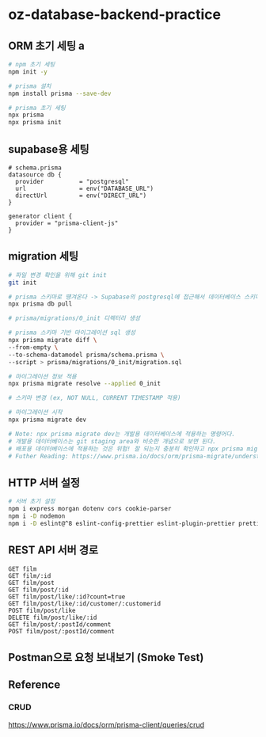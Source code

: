 # oz-database-backend-practice

## ORM 초기 세팅 a

```bash
# npm 초기 세팅
npm init -y

# prisma 설치
npm install prisma --save-dev

# prisma 초기 세팅
npx prisma
npx prisma init
```

## supabase용 세팅

```prisma
# schema.prisma
datasource db {
  provider          = "postgresql"
  url               = env("DATABASE_URL")
  directUrl         = env("DIRECT_URL")
}

generator client {
  provider = "prisma-client-js"
}
```

## migration 세팅

```bash
# 파일 변경 확인을 위해 git init
git init

# prisma 스키마로 떙겨온다 -> Supabase의 postgresql에 접근해서 데이터베이스 스키마를 불러온다.
npx prisma db pull

# prisma/migrations/0_init 디렉터리 생성

# prisma 스키마 기반 마이그레이션 sql 생성
npx prisma migrate diff \
--from-empty \
--to-schema-datamodel prisma/schema.prisma \
--script > prisma/migrations/0_init/migration.sql

# 마이그레이션 정보 적용
npx prisma migrate resolve --applied 0_init

# 스키마 변경 (ex, NOT NULL, CURRENT TIMESTAMP 적용)

# 마이그레이션 시작
npx prisma migrate dev

# Note: npx prisma migrate dev는 개발용 데이터베이스에 적용하는 명령어다.
# 개발용 데이터베이스는 git staging area와 비슷한 개념으로 보면 된다.
# 배포용 데이터베이스에 적용하는 것은 위험! 잘 되는지 충분히 확인하고 npx prisma migrate deploy로 배포를 할 것.
# Futher Reading: https://www.prisma.io/docs/orm/prisma-migrate/understanding-prisma-migrate/mental-model
```

## HTTP 서버 설정

```bash
# 서버 초기 설정
npm i express morgan dotenv cors cookie-parser
npm i -D nodemon
npm i -D eslint@^8 eslint-config-prettier eslint-plugin-prettier prettier
```

## REST API 서버 경로

```
GET film
GET film/:id
GET film/post
GET film/post/:id
GET film/post/like/:id?count=true
GET film/post/like/:id/customer/:customerid
POST film/post/like
DELETE film/post/like/:id
GET film/post/:postId/comment
POST film/post/:postId/comment
```

## Postman으로 요청 보내보기 (Smoke Test)

## Reference

### CRUD

https://www.prisma.io/docs/orm/prisma-client/queries/crud
